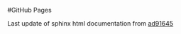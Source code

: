 #GitHub Pages

Last update of sphinx html documentation from [ad91645](https://github.com/WhiteJaeger/fipl-hse.github.io/tree/ad916459222b9dd6428d41cdc488f62a708908fa)
